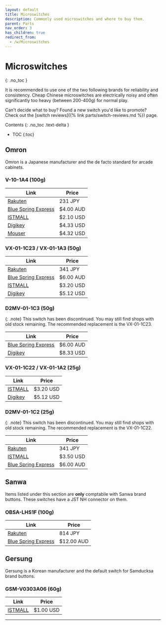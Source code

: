 ```yaml
---
layout: default
title: Microswitches
description: Commonly used microswitches and where to buy them.
parent: Parts
nav_order: 3
has_children: true
redirect_from:
  - /w/Microswitches
---
```


# Microswitches
{: .no_toc }

It is recommended to use one of the two following brands for reliability and consistency. Cheap Chinese microswitches are electrically noisy and often significantly too heavy (between 200-400g) for normal play. 

Can't decide what to buy? Found a new switch you'd like to promote? Check out the [switch reviews]({% link parts/switch-reviews.md %}) page.

Contents
{: .no_toc .text-delta }

- TOC
{:toc}

## Omron

Omron is a Japanese manufacturer and the de facto standard for arcade cabinets.

### V-10-1A4 (100g)

| **Link**                  | **Price** |
|---------------------------|-----------|
| [Rakuten][R2]             | 231 JPY   |
| [Blue Spring Express][B4] | $4.00 AUD |
| [ISTMALL][I2]             | $2.10 USD |
| [Digikey][D2]             | $4.33 USD |
| [Mouser][M1]              | $4.32 USD |

### VX-01-1C23 / VX-01-1A3 (50g)

| **Link**                  | **Price** |
|---------------------------|-----------|
| [Rakuten][R3]             | 341 JPY   |
| [Blue Spring Express][B3] | $6.00 AUD |
| [ISTMALL][I4]             | $3.20 USD |
| [Digikey][D3]             | $5.12 USD |

### D2MV-01-1C3 (50g)

{: .note}
This switch has been discontinued. You may still find shops with old stock remaining. The recommended replacement is the VX-01-1C23.

| **Link**                  | **Price** |
|---------------------------|-----------|
| [Blue Spring Express][B2] | $6.00 AUD |
| [Digikey][D1]             | $8.33 USD |

### VX-01-1C22 /  VX-01-1A2 (25g)

| **Link**                  | **Price** |
|---------------------------|-----------|
| [ISTMALL][I5]             | $3.20 USD |
| [Digikey][D4]             | $5.12 USD |

### D2MV-01-1C2 (25g)

{: .note}
This switch has been discontinued. You may still find shops with old stock remaining. The recommended replacement is the VX-01-1C22.

| **Link**                  | **Price** |
|---------------------------|-----------|
| [Rakuten][R1]             | 341 JPY   |
| [ISTMALL][I1]             | $3.50 USD |
| [Blue Spring Express][B1] | $6.00 AUD |

## Sanwa

Items listed under this section are **only** comptabile with Sanwa brand buttons. These switches have a JST NH connector on them. 

### OBSA-LHS1F (100g)

| **Link**                  | **Price**  |
|---------------------------|------------|
| [Rakuten][R4]             | 814 JPY    |
| [Blue Spring Express][B5] | $12.00 AUD |

## Gersung

Gersung is a Korean manufacturer and the default switch for Samducksa brand buttons. 

### GSM-V0303A06 (60g)

| **Link**                  | **Price** |
|---------------------------|-----------|
| [ISTMALL][I3]             | $1.00 USD |

----

[I1]: https://www.us.istmall.co.kr/Product/Detail/view/pid/311/cid/161
[I2]: https://www.us.istmall.co.kr/Product/Detail/view/pid/101/cid/161
[I3]: https://www.us.istmall.co.kr/Product/Detail/view/pid/158/cid/161
[I4]: https://www.us.istmall.co.kr/Product/Detail/view/pid/605/cid/161
[I5]: https://www.us.istmall.co.kr/Product/Detail/view/pid/648/cid/161

[R1]: https://item.rakuten.co.jp/sanwadenshi/ilumb_222/
[R2]: https://item.rakuten.co.jp/sanwadenshi/ilumb_215/
[R3]: https://item.rakuten.co.jp/sanwadenshi/ilumb_350/
[R4]: https://item.rakuten.co.jp/sanwadenshi/ilumb_204/

[B1]: https://bluespringexpress.net/products/25g-omron-micro-switch-d2mv-01-1c2
[B2]: https://bluespringexpress.net/products/50g-omron-micro-switch-d2mv-01-1c3
[B3]: https://bluespringexpress.net/products/vx-50g-omron-micro-switch-vx-01-1a3
[B4]: https://bluespringexpress.net/en-us/products/100g-switch
[B5]: https://bluespringexpress.net/products/sanwa-microswitch-obsa-lhs1f

[D1]: https://www.digikey.com/en/products/detail/omron-electronics-inc-emc-div/D2MV-01-1C3/5236584
[D2]: https://www.digikey.com/en/products/detail/omron-electronics-inc-emc-div/V-10-1A4/1828942
[D3]: https://www.digikey.com/en/products/detail/omron-electronics-inc-emc-div/VX-01-1C23/369962
[D4]: https://www.digikey.com/en/products/detail/omron-electronics-inc-emc-div/VX-01-1C22/369961

[M1]: https://www.mouser.com/ProductDetail/Omron-Electronics/V-10-1A4?qs=jlWqeHNmHbTuw%252Bapuv1yjg%3D%3D

